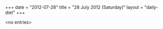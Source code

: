 +++
date = "2012-07-28"
title = "28 July 2012 (Saturday)"
layout = "daily-diet"
+++

<p>&lt;no entries&gt;</p>